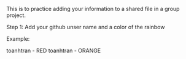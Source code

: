 This is to practice adding your information to a shared file in a group project. 

Step 1: Add your github unser name and a color of the rainbow


Example:

toanhtran - RED
toanhtran - ORANGE



